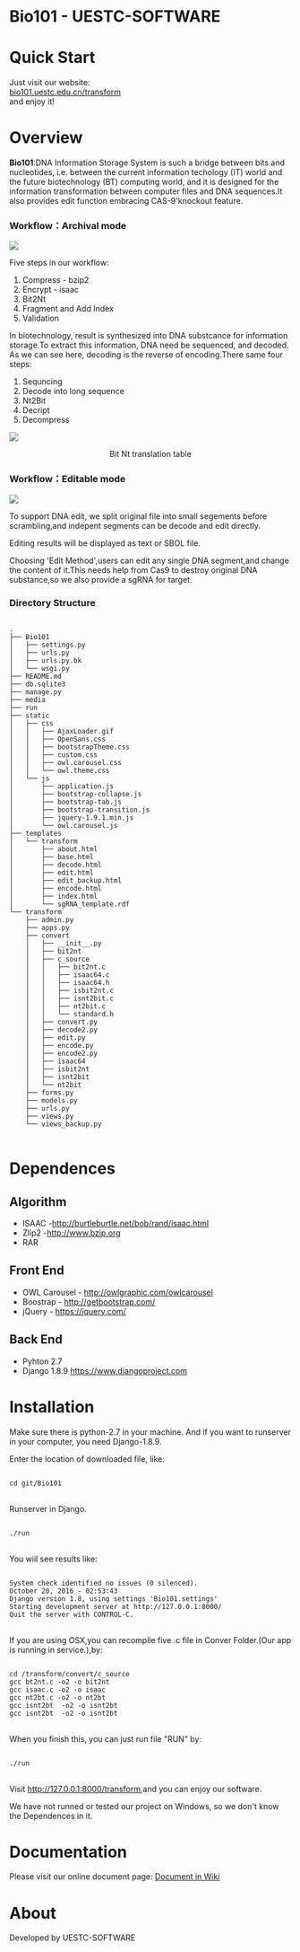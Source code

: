 # Bio101 - UESTC-SOFTWARE

<h1>Quick Start</h1>
<p>Just visit our website:<br>
<a href="http://bio101.uestc.edu.cn/transform/">bio101.uestc.edu.cn/transform</a><br>
and enjoy it!
<p>

<h1>Overview</h1>
<p> <strong>Bio101</strong>:DNA Information Storage System is such a bridge between bits and nucleotides, i.e. between the current information techology (IT) world and the future biotechnology (BT) computing world, and it is designed for the information transformation between computer files and DNA sequences.It also provides edit function embracing CAS-9'knockout feature.</p>
<h3>Workflow：Archival mode </h3>

<img src="http://bio101.uestc.edu.cn/static/images/about_5.png" >
<p>Five steps in our workflow:
<ol>
<li>Compress - bzip2</li>
<li>Encrypt - isaac</li>
<li>Bit2Nt </li>
<li>Fragment and Add Index</li>
<li>Validation</li>
</ol>
<p>
In biotechnology, result is synthesized into DNA substcance for information storage.To extract this information, DNA need be sequenced, and decoded.
As we can see here, decoding is the reverse of encoding.There same four steps:
</p>
<ol>
<li>Sequncing</li>
<li>Decode into long sequence</li>
<li>Nt2Bit</li>
<li>Decript</li>
<li>Decompress</li>
</ol>
<img src="http://2016.igem.org/wiki/images/9/96/Uestc_software-modeling_table2.png" >
<p style="fontsize:small;text-align:center;">Bit Nt translation table</p>
</p>
<h3>Workflow：Editable mode</h3>
<img src="http://2016.igem.org/wiki/images/2/27/Uestc_software-011.jpg">
<p>To support DNA edit, we split original file into small segements before scrambling,and indepent segments can be decode and edit directly.</p>
<p>Editing results will be displayed as text or SBOL file.</p>

<p>Choosing 'Edit Method',users can edit any single DNA segment,and change the content of it.This needs help from Cas9 to destroy original DNA substance,so we also provide  a sgRNA for target.</p>

<h3>Directory Structure</h3>
<pre>
<code>
.
├── Bio101
│   ├── settings.py
│   ├── urls.py
│   ├── urls.py.bk
│   └── wsgi.py
├── README.md
├── db.sqlite3
├── manage.py
├── media
├── run
├── static
│   ├── css
│   │   ├── AjaxLoader.gif
│   │   ├── OpenSans.css
│   │   ├── bootstrapTheme.css
│   │   ├── custom.css
│   │   ├── owl.carousel.css
│   │   └── owl.theme.css
│   └── js
│       ├── application.js
│       ├── bootstrap-collapse.js
│       ├── bootstrap-tab.js
│       ├── bootstrap-transition.js
│       ├── jquery-1.9.1.min.js
│       └── owl.carousel.js
├── templates
│   └── transform
│       ├── about.html
│       ├── base.html
│       ├── decode.html
│       ├── edit.html
│       ├── edit_backup.html
│       ├── encode.html
│       ├── index.html
│       └── sgRNA_template.rdf
└── transform
    ├── admin.py
    ├── apps.py
    ├── convert
    │   ├── __init__.py
    │   ├── bit2nt
    │   ├── c_source
    │   │   ├── bit2nt.c
    │   │   ├── isaac64.c
    │   │   ├── isaac64.h
    │   │   ├── isbit2nt.c
    │   │   ├── isnt2bit.c
    │   │   ├── nt2bit.c
    │   │   └── standard.h
    │   ├── convert.py
    │   ├── decode2.py
    │   ├── edit.py
    │   ├── encode.py
    │   ├── encode2.py
    │   ├── isaac64
    │   ├── isbit2nt
    │   ├── isnt2bit
    │   └── nt2bit
    ├── forms.py
    ├── models.py
    ├── urls.py
    ├── views.py
    └── views_backup.py
</code>
</pre>
<h1>Dependences</h1>
<h2>Algorithm</h2>
<ul>
<li>ISAAC -<a href="http://burtleburtle.net/bob/rand/isaac.html">http://burtleburtle.net/bob/rand/isaac.html</a></li>
<li>Zlip2 -<a href="http://www.bzip.org">http://www.bzip.org</a></li>
<li>RAR</li>
</ul>

<h2>Front End</h2>
<ul>
<li>OWL Carousel - <a href="http://owlgraphic.com/owlcarousel">http://owlgraphic.com/owlcarousel</a></li>
<li>Boostrap - <a href="http://getbootstrap.com/">http://getbootstrap.com/</a></li>
<li>jQuery - <a href="https://jquery.com/">https://jquery.com/</a></li>
</ul>

<h2>Back End</h2>
<ul>
<li>Pyhton 2.7</li>
<li>Django 1.8.9 <a href="https://www.djangoproject.com">https://www.djangoproject.com</a></li>
</ul>
<h1>Installation</h1>
Make sure there is python-2.7 in your machine.
And if you want to runserver in your computer, you need Django-1.8.9.


Enter the location of downloaded file, like:
<pre>
<code>
cd git/Bio101
</code>
</pre>
Runserver in Django.
<pre>
<code>
./run
</code>
</pre>

You wiil see results like:
<pre>
<code>
System check identified no issues (0 silenced).
October 20, 2016 - 02:53:43
Django version 1.8, using settings 'Bio101.settings'
Starting development server at http://127.0.0.1:8000/
Quit the server with CONTROL-C.
</code>
</pre>
<p>If you are using OSX,you can recompile five .c file in Conver Folder.(Our app is running in service.),by:
<pre>
<code>
cd /transform/convert/c_source
gcc bt2nt.c -o2 -o bit2nt
gcc isaac.c -o2 -o isaac
gcc nt2bt.c -o2 -o nt2bt
gcc isnt2bt  -o2 -o isnt2bt
gcc isnt2bt  -o2 -o isnt2bt
</code>
</pre>
When you finish this, you can just run  file "RUN" by:</p>
<pre>
<code>
./run
</code>
</pre>
   <p> Visit <a href="http://127.0.0.1:8000/transform">http://127.0.0.1:8000/transform</a>,and you can enjoy our software.</p>
   <P>We have not runned or tested our project on Windows, so we don't know the Dependences in it. </P>
<h1> Documentation</h1> 
<p>Please visit our online document page: <a href="http://2016.igem.org/Team:UESTC-software/Document" target="_blank">Document in Wiki</a>
<h1>About</h1>
<p>Developed by UESTC-SOFTWARE</p>

